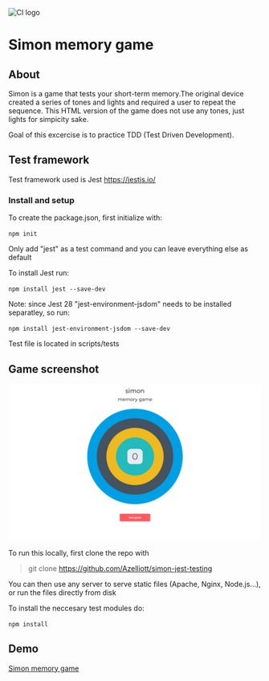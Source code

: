 ![CI logo](https://codeinstitute.s3.amazonaws.com/fullstack/ci_logo_small.png)

# Simon memory game

## About

Simon is a game that tests your short-term memory.The original device created a series of tones and lights and required a user to repeat the sequence. This HTML version of the game does not use any tones, just lights for simpicity sake.

Goal of this excercise is to practice TDD (Test Driven Development).

## Test framework
Test framework used is Jest https://jestjs.io/

### Install and setup
To create the package.json, first initialize with:

`npm init`

Only add "jest" as a test command and you can leave everything else as default 

To install Jest run:

`npm install jest --save-dev`

Note: since Jest 28 "jest-environment-jsdom" needs to be installed separatley, so run:

`npm install jest-environment-jsdom --save-dev`

Test file is located in scripts/tests

## Game screenshot

![ScreenShot](screenshots/simon-memory-game.png)

To run this locally, first clone the repo with

> git clone https://github.com/Azelliott/simon-jest-testing

You can then use any server to serve static files (Apache, Nginx, Node.js...),
or run the files directly from disk

To install the neccesary test modules do:

`npm install`

## Demo
[Simon memory game](https://azelliott.github.io/simon-jest-testing/)

